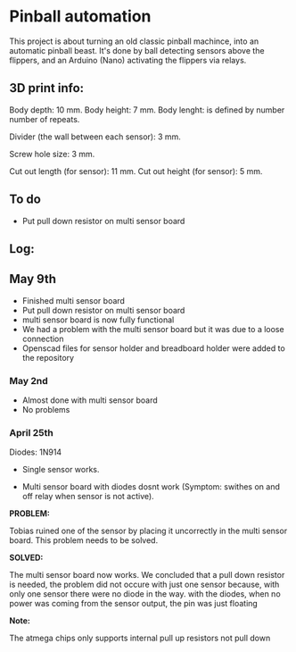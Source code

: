 # Pinball automation


This project is about turning an old classic pinball machince, into an automatic pinball beast. It's done by ball detecting sensors
above the flippers, and an Arduino (Nano) activating the flippers via relays.


## 3D print info:

Body depth: 10 mm.
Body height: 7 mm.
Body lenght: is defined by number number of repeats.

Divider (the wall between each sensor): 3 mm.

Screw hole size: 3 mm.

Cut out length (for sensor): 11 mm.
Cut out height (for sensor): 5 mm.



## To do

- Put pull down resistor on multi sensor board


## Log:


## May 9th

- Finished multi sensor board
- Put pull down resistor on multi sensor board
- multi sensor board is now fully functional
- We had a problem with the multi sensor board but it was due to a loose connection
- Openscad files for sensor holder and breadboard holder were added to the repository

### May 2nd

- Almost done with multi sensor board
- No problems

### April 25th

Diodes: 1N914

- Single sensor works.

- Multi sensor board with diodes dosnt work (Symptom: swithes on and off relay when sensor is not active).


**PROBLEM:**

Tobias ruined one of the sensor by placing it uncorrectly in the multi sensor board. This problem needs to be solved.


**SOLVED:**

The multi sensor board now works. We concluded that a pull down resistor is needed, the problem did not occure with just one sensor because,
with only one sensor there were no diode in the way. with the diodes, when no power was coming from the sensor output, the pin was just floating


**Note:**

The atmega chips only supports internal pull up resistors not pull down


